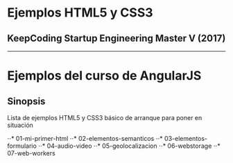 # **Ejemplos HTML5 y CSS3**
## **KeepCoding Startup Engineering Master V (2017)**

- - -

# **Ejemplos del curso de AngularJS**
## **Sinopsis**
Lista de ejemplos HTML5 y CSS3 básico de arranque para poner en situación

⋅⋅* 01-mi-primer-html
⋅⋅* 02-elementos-semanticos
⋅⋅* 03-elementos-formulario
⋅⋅* 04-audio-video
⋅⋅* 05-geolocalizacion
⋅⋅* 06-webstorage
⋅⋅* 07-web-workers
